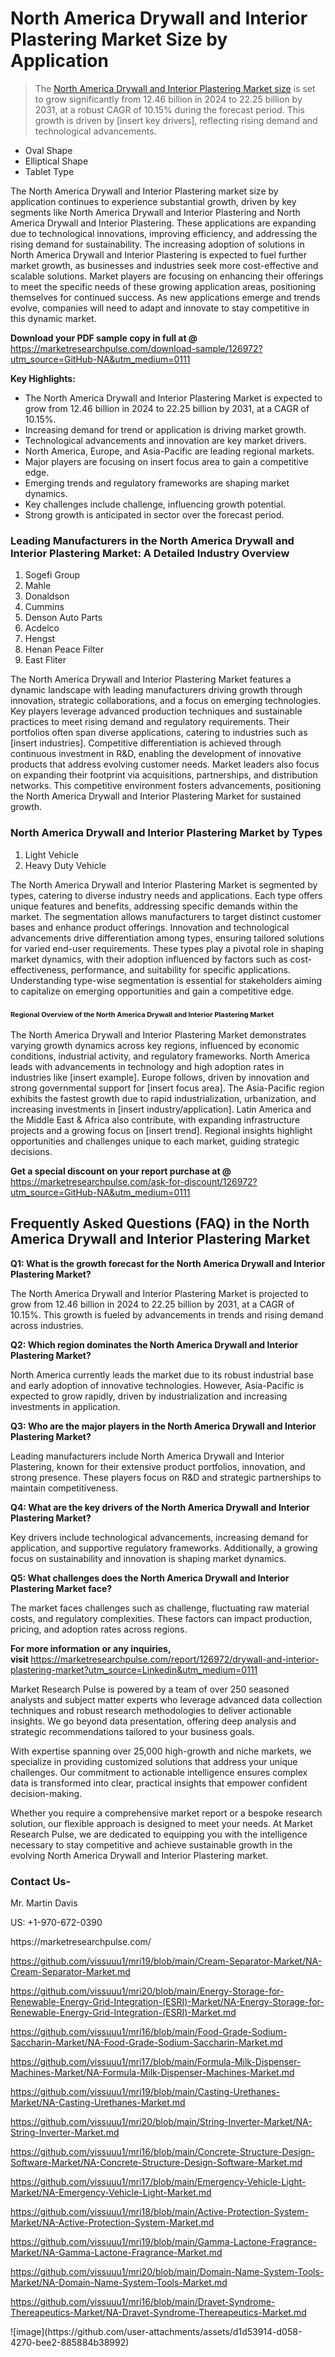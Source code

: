 <h1>North America Drywall and Interior Plastering Market&nbsp;Size by Application</h1><blockquote><p>The <a href="https://marketresearchpulse.com/download-sample/126972?utm_source=GitHub-NA&amp;utm_medium=0111">North America Drywall and Interior Plastering Market size</a> is set to grow significantly from 12.46 billion in 2024 to 22.25 billion by 2031, at a robust CAGR of 10.15% during the forecast period. This growth is driven by [insert key drivers], reflecting rising demand and technological advancements.</p></blockquote><ul><li>Oval Shape<li> Elliptical Shape<li> Tablet Type</li></ul><p>The North America Drywall and Interior Plastering market size by application continues to experience substantial growth, driven by key segments like North America Drywall and Interior Plastering and North America Drywall and Interior Plastering. These applications are expanding due to technological innovations, improving efficiency, and addressing the rising demand for sustainability. The increasing adoption of solutions in North America Drywall and Interior Plastering is expected to fuel further market growth, as businesses and industries seek more cost-effective and scalable solutions. Market players are focusing on enhancing their offerings to meet the specific needs of these growing application areas, positioning themselves for continued success. As new applications emerge and trends evolve, companies will need to adapt and innovate to stay competitive in this dynamic market.</p><p><strong>Download your PDF sample copy in full at @ </strong><a href="https://marketresearchpulse.com/download-sample/126972?utm_source=GitHub-NA&amp;utm_medium=0111">https://marketresearchpulse.com/download-sample/126972?utm_source=GitHub-NA&amp;utm_medium=0111</a></p><p><strong>Key Highlights: </strong></p><ul><li>The North America Drywall and Interior Plastering Market is expected to grow from 12.46 billion in 2024 to 22.25 billion by 2031, at a CAGR of 10.15%.</li><li>Increasing demand for trend or application is driving market growth.</li><li>Technological advancements and innovation are key market drivers.</li><li>North America, Europe, and Asia-Pacific are leading regional markets.</li><li>Major players are focusing on insert focus area to gain a competitive edge.</li><li>Emerging trends and regulatory frameworks are shaping market dynamics.</li><li>Key challenges include challenge, influencing growth potential.</li><li>Strong growth is anticipated in sector over the forecast period.</li></ul><h3>Leading Manufacturers in the North America Drywall and Interior Plastering Market: A Detailed Industry Overview</h3><ol><li>Sogefi Group</li><li>Mahle</li><li>Donaldson</li><li>Cummins</li><li>Denson Auto Parts</li><li>Acdelco</li><li>Hengst</li><li>Henan Peace Filter</li><li>East Fliter</li></ol><div class="flex max-w-full flex-col flex-grow"><div class="min-h-8 text-message flex w-full flex-col items-end gap-2 whitespace-normal break-words [.text-message+&amp;]:mt-5" dir="auto" data-message-author-role="assistant" data-message-id="fd8432e4-4910-450d-b182-61b7bfb0a01f" data-message-model-slug="gpt-4o"><div class="flex w-full flex-col gap-1 empty:hidden first:pt-[3px]"><div class="markdown prose w-full break-words dark:prose-invert light"><p>The North America Drywall and Interior Plastering Market features a dynamic landscape with leading manufacturers driving growth through innovation, strategic collaborations, and a focus on emerging technologies. Key players leverage advanced production techniques and sustainable practices to meet rising demand and regulatory requirements. Their portfolios often span diverse applications, catering to industries such as [insert industries]. Competitive differentiation is achieved through continuous investment in R&amp;D, enabling the development of innovative products that address evolving customer needs. Market leaders also focus on expanding their footprint via acquisitions, partnerships, and distribution networks. This competitive environment fosters advancements, positioning the North America Drywall and Interior Plastering Market for sustained growth.</p></div></div></div></div><h3>North America Drywall and Interior Plastering Market by Types</h3><ol><li>Light Vehicle<li> Heavy Duty Vehicle</li></ol><div class="flex max-w-full flex-col flex-grow"><div class="min-h-8 text-message flex w-full flex-col items-end gap-2 whitespace-normal break-words [.text-message+&amp;]:mt-5" dir="auto" data-message-author-role="assistant" data-message-id="084470be-0bb7-4664-bddf-5156b4f41249" data-message-model-slug="gpt-4o-mini"><div class="flex w-full flex-col gap-1 empty:hidden first:pt-[3px]"><div class="markdown prose w-full break-words dark:prose-invert light"><p>The North America Drywall and Interior Plastering Market is segmented by types, catering to diverse industry needs and applications. Each type offers unique features and benefits, addressing specific demands within the market. The segmentation allows manufacturers to target distinct customer bases and enhance product offerings. Innovation and technological advancements drive differentiation among types, ensuring tailored solutions for varied end-user requirements. These types play a pivotal role in shaping market dynamics, with their adoption influenced by factors such as cost-effectiveness, performance, and suitability for specific applications. Understanding type-wise segmentation is essential for stakeholders aiming to capitalize on emerging opportunities and gain a competitive edge.</p></div></div></div></div><h3><span style="font-size: 11px;">Regional Overview of the North America Drywall and Interior Plastering Market</span></h3><div class="flex max-w-full flex-col flex-grow"><div class="min-h-8 text-message flex w-full flex-col items-end gap-2 whitespace-normal break-words [.text-message+&amp;]:mt-5" dir="auto" data-message-author-role="assistant" data-message-id="e9038762-ce64-4e30-91c9-9bd413514231" data-message-model-slug="gpt-4o-mini"><div class="flex w-full flex-col gap-1 empty:hidden first:pt-[3px]"><div class="markdown prose w-full break-words dark:prose-invert light"><p>The North America Drywall and Interior Plastering Market demonstrates varying growth dynamics across key regions, influenced by economic conditions, industrial activity, and regulatory frameworks. North America leads with advancements in technology and high adoption rates in industries like [insert example]. Europe follows, driven by innovation and strong governmental support for [insert focus area]. The Asia-Pacific region exhibits the fastest growth due to rapid industrialization, urbanization, and increasing investments in [insert industry/application]. Latin America and the Middle East &amp; Africa also contribute, with expanding infrastructure projects and a growing focus on [insert trend]. Regional insights highlight opportunities and challenges unique to each market, guiding strategic decisions.</p></div></div></div></div><p><strong>Get a special discount on your report purchase at @ </strong><a href="https://marketresearchpulse.com/ask-for-discount/126972?utm_source=GitHub-NA&amp;utm_medium=0111">https://marketresearchpulse.com/ask-for-discount/126972?utm_source=GitHub-NA&amp;utm_medium=0111</a></p><h2>Frequently Asked Questions (FAQ) in the North America Drywall and Interior Plastering Market</h2><p><strong>Q1: What is the growth forecast for the North America Drywall and Interior Plastering Market?</strong></p><p>The North America Drywall and Interior Plastering Market is projected to grow from 12.46 billion in 2024 to 22.25 billion by 2031, at a CAGR of 10.15%. This growth is fueled by advancements in trends and rising demand across industries.</p><p><strong>Q2: Which region dominates the North America Drywall and Interior Plastering Market?</strong></p><p>North America currently leads the market due to its robust industrial base and early adoption of innovative technologies. However, Asia-Pacific is expected to grow rapidly, driven by industrialization and increasing investments in application.</p><p><strong>Q3: Who are the major players in the North America Drywall and Interior Plastering Market?</strong></p><p>Leading manufacturers include North America Drywall and Interior Plastering, known for their extensive product portfolios, innovation, and strong presence. These players focus on R&amp;D and strategic partnerships to maintain competitiveness.</p><p><strong>Q4: What are the key drivers of the North America Drywall and Interior Plastering Market?</strong></p><p>Key drivers include technological advancements, increasing demand for application, and supportive regulatory frameworks. Additionally, a growing focus on sustainability and innovation is shaping market dynamics.</p><p><strong>Q5: What challenges does the North America Drywall and Interior Plastering Market face?</strong></p><p>The market faces challenges such as challenge, fluctuating raw material costs, and regulatory complexities. These factors can impact production, pricing, and adoption rates across regions.</p><p><strong>For more information or any inquiries, visit&nbsp;</strong><a href="https://marketresearchpulse.com/report/126972/drywall-and-interior-plastering-market?utm_source=Linkedin&utm_medium=0111">https://marketresearchpulse.com/report/126972/drywall-and-interior-plastering-market?utm_source=Linkedin&utm_medium=0111</a></p><p>Market Research Pulse is powered by a team of over 250 seasoned analysts and subject matter experts who leverage advanced data collection techniques and robust research methodologies to deliver actionable insights. We go beyond data presentation, offering deep analysis and strategic recommendations tailored to your business goals.</p><p>With expertise spanning over 25,000 high-growth and niche markets, we specialize in providing customized solutions that address your unique challenges. Our commitment to actionable intelligence ensures complex data is transformed into clear, practical insights that empower confident decision-making.</p><p>Whether you require a comprehensive market report or a bespoke research solution, our flexible approach is designed to meet your needs. At Market Research Pulse, we are dedicated to equipping you with the intelligence necessary to stay competitive and achieve sustainable growth in the evolving North America Drywall and Interior Plastering market.</p><h3><strong>Contact Us-</strong></h3><p>Mr. Martin Davis</p><p>US: +1-970-672-0390</p><p>https://marketresearchpulse.com/</p><p><a href="https://github.com/vissuuu1/mri19/blob/main/Cream-Separator-Market/NA-Cream-Separator-Market.md">https://github.com/vissuuu1/mri19/blob/main/Cream-Separator-Market/NA-Cream-Separator-Market.md</a></p><p><a href="https://github.com/vissuuu1/mri20/blob/main/Energy-Storage-for-Renewable-Energy-Grid-Integration-(ESRI)-Market/NA-Energy-Storage-for-Renewable-Energy-Grid-Integration-(ESRI)-Market.md">https://github.com/vissuuu1/mri20/blob/main/Energy-Storage-for-Renewable-Energy-Grid-Integration-(ESRI)-Market/NA-Energy-Storage-for-Renewable-Energy-Grid-Integration-(ESRI)-Market.md</a></p><p><a href="https://github.com/vissuuu1/mri16/blob/main/Food-Grade-Sodium-Saccharin-Market/NA-Food-Grade-Sodium-Saccharin-Market.md">https://github.com/vissuuu1/mri16/blob/main/Food-Grade-Sodium-Saccharin-Market/NA-Food-Grade-Sodium-Saccharin-Market.md</a></p><p><a href="https://github.com/vissuuu1/mri17/blob/main/Formula-Milk-Dispenser-Machines-Market/NA-Formula-Milk-Dispenser-Machines-Market.md">https://github.com/vissuuu1/mri17/blob/main/Formula-Milk-Dispenser-Machines-Market/NA-Formula-Milk-Dispenser-Machines-Market.md</a></p><p><a href="https://github.com/vissuuu1/mri19/blob/main/Casting-Urethanes-Market/NA-Casting-Urethanes-Market.md">https://github.com/vissuuu1/mri19/blob/main/Casting-Urethanes-Market/NA-Casting-Urethanes-Market.md</a></p><p><a href="https://github.com/vissuuu1/mri20/blob/main/String-Inverter-Market/NA-String-Inverter-Market.md">https://github.com/vissuuu1/mri20/blob/main/String-Inverter-Market/NA-String-Inverter-Market.md</a></p><p><a href="https://github.com/vissuuu1/mri16/blob/main/Concrete-Structure-Design-Software-Market/NA-Concrete-Structure-Design-Software-Market.md">https://github.com/vissuuu1/mri16/blob/main/Concrete-Structure-Design-Software-Market/NA-Concrete-Structure-Design-Software-Market.md</a></p><p><a href="https://github.com/vissuuu1/mri17/blob/main/Emergency-Vehicle-Light-Market/NA-Emergency-Vehicle-Light-Market.md">https://github.com/vissuuu1/mri17/blob/main/Emergency-Vehicle-Light-Market/NA-Emergency-Vehicle-Light-Market.md</a></p><p><a href="https://github.com/vissuuu1/mri18/blob/main/Active-Protection-System-Market/NA-Active-Protection-System-Market.md">https://github.com/vissuuu1/mri18/blob/main/Active-Protection-System-Market/NA-Active-Protection-System-Market.md</a></p><p><a href="https://github.com/vissuuu1/mri19/blob/main/Gamma-Lactone-Fragrance-Market/NA-Gamma-Lactone-Fragrance-Market.md">https://github.com/vissuuu1/mri19/blob/main/Gamma-Lactone-Fragrance-Market/NA-Gamma-Lactone-Fragrance-Market.md</a></p><p><a href="https://github.com/vissuuu1/mri20/blob/main/Domain-Name-System-Tools-Market/NA-Domain-Name-System-Tools-Market.md">https://github.com/vissuuu1/mri20/blob/main/Domain-Name-System-Tools-Market/NA-Domain-Name-System-Tools-Market.md</a></p><p><a href="https://github.com/vissuuu1/mri16/blob/main/Dravet-Syndrome-Thereapeutics-Market/NA-Dravet-Syndrome-Thereapeutics-Market.md">https://github.com/vissuuu1/mri16/blob/main/Dravet-Syndrome-Thereapeutics-Market/NA-Dravet-Syndrome-Thereapeutics-Market.md</a></p>
![image](https://github.com/user-attachments/assets/d1d53914-d058-4270-bee2-885884b38992)
